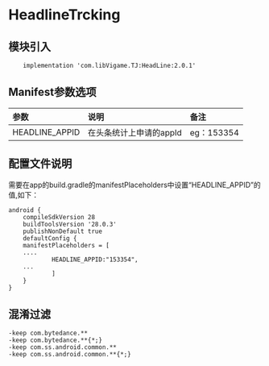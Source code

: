 # HeadlineTrcking

## 模块引入

```text
    implementation 'com.libVigame.TJ:HeadLine:2.0.1'
```

## Manifest参数选项

| 参数 | 说明 | 备注 |
| :--- | :--- | :--- |
| HEADLINE\_APPID | 在头条统计上申请的appId | eg：153354 |

## 配置文件说明

需要在app的build.gradle的manifestPlaceholders中设置“HEADLINE\_APPID”的值,如下：

```text
android {
    compileSdkVersion 28
    buildToolsVersion '28.0.3'
    publishNonDefault true
    defaultConfig {
    manifestPlaceholders = [
    ....
            HEADLINE_APPID:"153354",
    ...
            ]
    }
}
```

## 混淆过滤

```text
-keep com.bytedance.**
-keep com.bytedance.**{*;}
-keep com.ss.android.common.**
-keep com.ss.android.common.**{*;}
```

